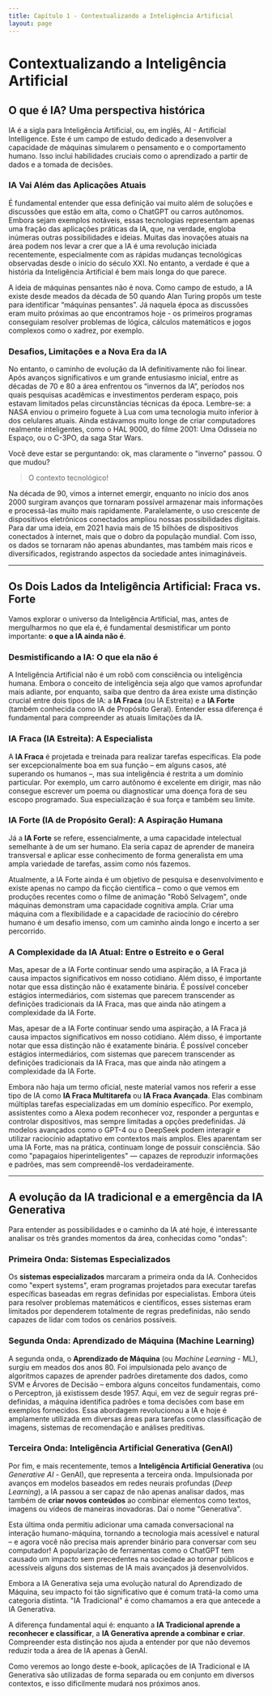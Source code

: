 ```yaml
---
title: Capítulo 1 - Contextualizando a Inteligência Artificial
layout: page
---
```


# Contextualizando a Inteligência Artificial

## O que é IA? Uma perspectiva histórica

IA é a sigla para Inteligência Artificial, ou, em inglês, AI -
Artificial Intelligence. Este é um campo de estudo dedicado a
desenvolver a capacidade de máquinas simularem o pensamento e o
comportamento humano. Isso inclui habilidades cruciais como o
aprendizado a partir de dados e a tomada de decisões.

### IA Vai Além das Aplicações Atuais

É fundamental entender que essa definição vai muito além de soluções e
discussões que estão em alta, como o ChatGPT ou carros autônomos. Embora
sejam exemplos notáveis, essas tecnologias representam apenas uma fração
das aplicações práticas da IA, que, na verdade, engloba inúmeras outras
possibilidades e ideias. Muitas das inovações atuais na área podem nos
levar a crer que a IA é uma revolução iniciada recentemente,
especialmente com as rápidas mudanças tecnológicas observadas desde o
início do século XXI. No entanto, a verdade é que a história da
Inteligência Artificial é bem mais longa do que parece.

A ideia de máquinas pensantes não é nova. Como campo de estudo, a IA
existe desde meados da década de 50 quando Alan Turing propôs um teste
para identificar “máquinas pensantes”. Já naquela época as discussões
eram muito próximas ao que encontramos hoje - os primeiros programas
conseguiam resolver problemas de lógica, cálculos matemáticos e jogos
complexos como o xadrez, por exemplo.

### Desafios, Limitações e a Nova Era da IA

No entanto, o caminho de evolução da IA definitivamente não foi linear.
Após avanços significativos e um grande entusiasmo inicial, entre as
décadas de 70 e 80 a área enfrentou os “invernos da IA”, períodos nos
quais pesquisas acadêmicas e investimentos perderam espaço, pois estavam
limitados pelas circunstâncias técnicas da época. Lembre-se: a NASA
enviou o primeiro foguete à Lua com uma tecnologia muito inferior à dos
celulares atuais. Ainda estávamos muito longe de criar computadores
realmente inteligentes, como o HAL 9000, do filme 2001: Uma Odisseia no
Espaço, ou o C-3PO, da saga Star Wars.

Você deve estar se perguntando: ok, mas claramente o "inverno" passou. O
que mudou?

> O contexto tecnológico!

<!-- to-do: TIMELINE - Linha do Tempo da IA  -->

Na década de 90, vimos a internet emergir, enquanto no início dos anos
2000 surgiram avanços que tornaram possível armazenar mais informações e
processá-las muito mais rapidamente. Paralelamente, o uso crescente de
dispositivos eletrônicos conectados ampliou nossas possibilidades
digitais. Para dar uma ideia, em 2021 havia mais de 15 bilhões de
dispositivos conectados à internet, mais que o dobro da população
mundial. Com isso, os dados se tornaram não apenas abundantes, mas
também mais ricos e diversificados, registrando aspectos da sociedade
antes inimagináveis.

------------------------------------------------------------------------

## Os Dois Lados da Inteligência Artificial: Fraca vs. Forte

Vamos explorar o universo da Inteligência Artificial, mas, antes de
mergulharmos no que ela é, é fundamental desmistificar um ponto
importante: **o que a IA ainda não é**.

### Desmistificando a IA: O que ela não é

A Inteligência Artificial não é um robô com consciência ou inteligência
humana. Embora o conceito de inteligência seja algo que vamos aprofundar
mais adiante, por enquanto, saiba que dentro da área existe uma
distinção crucial entre dois tipos de IA: a **IA Fraca** (ou IA
Estreita) e a **IA Forte** (também conhecida como IA de Propósito
Geral). Entender essa diferença é fundamental para compreender as atuais
limitações da IA.

### IA Fraca (IA Estreita): A Especialista

A **IA Fraca** é projetada e treinada para realizar tarefas específicas.
Ela pode ser excepcionalmente boa em sua função – em alguns casos, até
superando os humanos –, mas sua inteligência é restrita a um domínio
particular. Por exemplo, um carro autônomo é excelente em dirigir, mas
não consegue escrever um poema ou diagnosticar uma doença fora de seu
escopo programado. Sua especialização é sua força e também seu limite.

### IA Forte (IA de Propósito Geral): A Aspiração Humana

Já a **IA Forte** se refere, essencialmente, a uma capacidade
intelectual semelhante à de um ser humano. Ela seria capaz de aprender
de maneira transversal e aplicar esse conhecimento de forma generalista
em uma ampla variedade de tarefas, assim como nós fazemos.

Atualmente, a IA Forte ainda é um objetivo de pesquisa e desenvolvimento
e existe apenas no campo da ficção científica – como o que vemos em
produções recentes como o filme de animação "Robô Selvagem", onde
máquinas demonstram uma capacidade cognitiva ampla. Criar uma máquina
com a flexibilidade e a capacidade de raciocínio do cérebro humano é um
desafio imenso, com um caminho ainda longo e incerto a ser percorrido.

### A Complexidade da IA Atual: Entre o Estreito e o Geral

Mas, apesar de a IA Forte continuar sendo uma aspiração, a IA Fraca já
causa impactos significativos em nosso cotidiano. Além disso, é
importante notar que essa distinção não é exatamente binária. É possível
conceber estágios intermediários, com sistemas que parecem transcender
as definições tradicionais da IA Fraca, mas que ainda não atingem a
complexidade da IA Forte.

<!-- to-do: Tabela: Comparativo entre IA Fraca (Estreita) e IA Forte (Geral) -->

Mas, apesar de a IA Forte continuar sendo uma aspiração, a IA Fraca já
causa impactos significativos em nosso cotidiano. Além disso, é
importante notar que essa distinção não é exatamente binária. É possível
conceber estágios intermediários, com sistemas que parecem transcender
as definições tradicionais da IA Fraca, mas que ainda não atingem a
complexidade da IA Forte.

Embora não haja um termo oficial, neste material vamos nos referir a
esse tipo de IA como **IA Fraca Multitarefa** ou **IA Fraca Avançada**.
Elas combinam múltiplas tarefas especializadas em um domínio específico.
Por exemplo, assistentes como a Alexa podem reconhecer voz, responder a
perguntas e controlar dispositivos, mas sempre limitadas a opções
predefinidas. Já modelos avançados como o GPT-4 ou o DeepSeek podem
interagir e utilizar raciocínio adaptativo em contextos mais amplos.
Eles aparentam ser uma IA Forte, mas na prática, continuam longe de
possuir consciência. São como "papagaios hiperinteligentes" — capazes de
reproduzir informações e padrões, mas sem compreendê-los
verdadeiramente.

------------------------------------------------------------------------

## A evolução da IA tradicional e a emergência da IA Generativa

Para entender as possibilidades e o caminho da IA até hoje, é
interessante analisar os três grandes momentos da área, conhecidas como
"ondas":

### Primeira Onda: Sistemas Especializados

Os **sistemas especializados** marcaram a primeira onda da IA.
Conhecidos como "expert systems", eram programas projetados para
executar tarefas específicas baseadas em regras definidas por
especialistas. Embora úteis para resolver problemas matemáticos e
científicos, esses sistemas eram limitados por dependerem totalmente de
regras predefinidas, não sendo capazes de lidar com todos os cenários
possíveis.

### Segunda Onda: Aprendizado de Máquina (Machine Learning)

A segunda onda, o **Aprendizado de Máquina** (ou *Machine Learning* -
ML), surgiu em meados dos anos 80. Foi impulsionada pelo avanço de
algoritmos capazes de aprender padrões diretamente dos dados, como SVM e
Árvores de Decisão – embora alguns conceitos fundamentais, como o
Perceptron, já existissem desde 1957. Aqui, em vez de seguir regras
pré-definidas, a máquina identifica padrões e toma decisões com base em
exemplos fornecidos. Essa abordagem revolucionou a IA e hoje é
amplamente utilizada em diversas áreas para tarefas como classificação
de imagens, sistemas de recomendação e análises preditivas.

### **Terceira Onda: Inteligência Artificial Generativa (GenAI)**

Por fim, e mais recentemente, temos a **Inteligência Artificial
Generativa** (ou *Generative AI* - GenAI), que representa a terceira
onda. Impulsionada por avanços em modelos baseados em redes neurais
profundas (*Deep Learning*), a IA passou a ser capaz de não apenas
analisar dados, mas também de **criar novos conteúdos** ao combinar
elementos como textos, imagens ou vídeos de maneiras inovadoras. Daí o
nome "Generativa".

Esta última onda permitiu adicionar uma camada conversacional na
interação humano-máquina, tornando a tecnologia mais acessível e natural
– e agora você não precisa mais aprender binário para conversar com seu
computador! A popularização de ferramentas como o ChatGPT tem causado um
impacto sem precedentes na sociedade ao tornar públicos e acessíveis
alguns dos sistemas de IA mais avançados já desenvolvidos.

<!-- to-do: TIMELINE - Linha do Tempo: Ondas e Grandes Marcos da IA -->

Embora a IA Generativa seja uma evolução natural do Aprendizado de
Máquina, seu impacto foi tão significativo que é comum tratá-la como uma
categoria distinta. "IA Tradicional" é como chamamos a era que antecede
a IA Generativa.

A diferença fundamental aqui é: enquanto a **IA Tradicional aprende a
reconhecer e classificar**, a **IA Generativa aprende a combinar e
criar**. Compreender esta distinção nos ajuda a entender por que não
devemos reduzir toda a área de IA apenas à GenAI.

Como veremos ao longo deste e-book, aplicações de IA Tradicional e IA
Generativa são utilizadas de forma separada ou em conjunto em diversos
contextos, e isso dificilmente mudará nos próximos anos.
